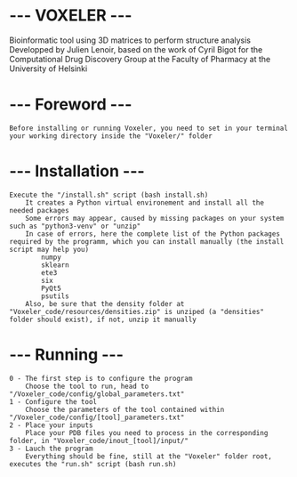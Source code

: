 # --- VOXELER --- #
Bioinformatic tool using 3D matrices to perform structure analysis
Developped by Julien Lenoir, based on the work of Cyril Bigot for the Computational Drug Discovery Group at the Faculty of Pharmacy at the University of Helsinki

# --- Foreword --- #
	Before installing or running Voxeler, you need to set in your terminal your working directory inside the "Voxeler/" folder

# --- Installation --- #
	Execute the "/install.sh" script (bash install.sh)
		It creates a Python virtual environement and install all the needed packages
		Some errors may appear, caused by missing packages on your system such as "python3-venv" or "unzip"
		In case of errors, here the complete list of the Python packages required by the programm, which you can install manually (the install script may help you)
			numpy
			sklearn
			ete3
			six
			PyQt5
			psutils
		Also, be sure that the density folder at "Voxeler_code/resources/densities.zip" is unziped (a "densities" folder should exist), if not, unzip it manually

# --- Running --- #
	0 - The first step is to configure the program
		Choose the tool to run, head to "/Voxeler_code/config/global_parameters.txt"
	1 - Configure the tool
		Choose the parameters of the tool contained within "/Voxeler_code/config/[tool]_parameters.txt"
	2 - Place your inputs
		Place your PDB files you need to process in the corresponding folder, in "Voxeler_code/inout_[tool]/input/"
	3 - Lauch the program
		Everything should be fine, still at the "Voxeler" folder root, executes the "run.sh" script (bash run.sh)
